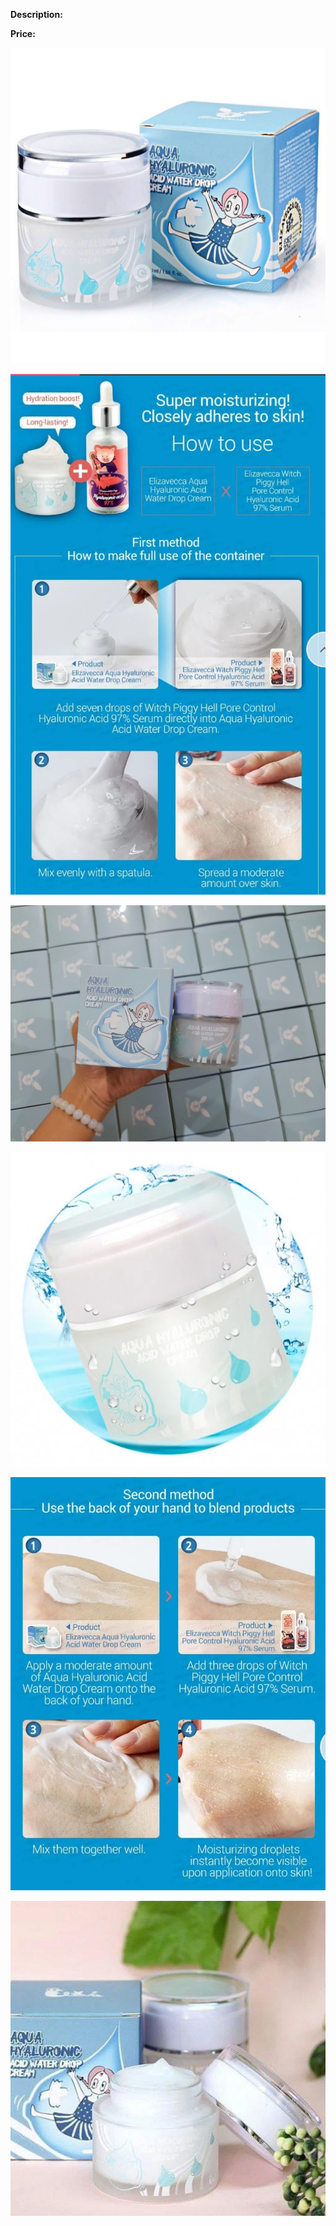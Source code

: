 **Description:**

**Price:**

![312.jpg](../images/312.jpg)

![313.jpg](../images/313.jpg)

![314.jpg](../images/314.jpg)

![315.jpg](../images/315.jpg)

![316.jpg](../images/316.jpg)

![317.jpg](../images/317.jpg)